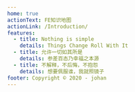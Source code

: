 ```yaml
---
home: true
actionText: FE知识地图
actionLink: /Introduction/
features:
  - title: Nothing is simple
    details: Things Change Roll With It
  - title: 允许一切如其所是
    details: 参差百态乃幸福之本源
  - title: 不解释，不后悔，不抱怨
    details: 想要佩服谁，我就照镜子
footer: Copyright © 2020 - johan
---
```

